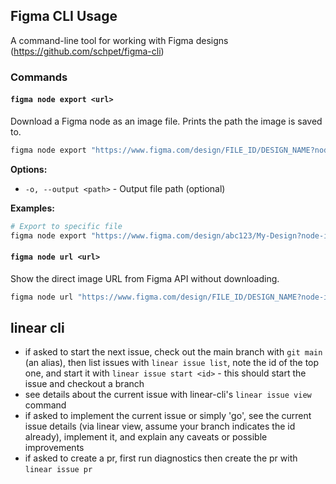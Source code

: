 ## Figma CLI Usage

A command-line tool for working with Figma designs
(https://github.com/schpet/figma-cli)

### Commands

#### `figma node export <url>`

Download a Figma node as an image file. Prints the path the image is saved to.

```bash
figma node export "https://www.figma.com/design/FILE_ID/DESIGN_NAME?node-id=NODE_ID&t=HASH"
```

**Options:**

- `-o, --output <path>` - Output file path (optional)

**Examples:**

```bash
# Export to specific file
figma node export "https://www.figma.com/design/abc123/My-Design?node-id=1%3A2&t=xyz" -o ./exports/design.png
```

#### `figma node url <url>`

Show the direct image URL from Figma API without downloading.

```bash
figma node url "https://www.figma.com/design/FILE_ID/DESIGN_NAME?node-id=NODE_ID&t=HASH"
```

## linear cli

- if asked to start the next issue, check out the main branch with `git main` (an alias), then list issues with `linear issue list`, note the id of the top one, and start it with `linear issue start <id>` - this should start the issue and checkout a branch
- see details about the current issue with linear-cli's `linear issue view` command
- if asked to implement the current issue or simply 'go', see the current issue details (via linear view, assume your branch indicates the id already), implement it, and explain any caveats or possible improvements
- if asked to create a pr, first run diagnostics then create the pr with `linear issue pr`
